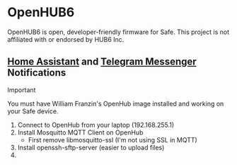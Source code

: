 # OpenHUB6
OpenHUB6 is open, developer-friendly firmware for Safe.
This project is not affiliated with or endorsed by HUB6 Inc.


## [Home Assistant](https://www.home-assistant.io/) and [Telegram Messenger](https://telegram.org/) Notifications

> [!IMPORTANT]
> You must have William Franzin's OpenHub image installed and working on your Safe device.

1. Connect to OpenHub from your laptop (192.168.255.1)
2. Install Mosquitto MQTT Client on OpenHub
    - First remove libmosquitto-ssl (I'm not using SSL in MQTT)
3. Install openssh-sftp-server (easier to upload files)
4. 

